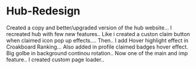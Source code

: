 # Hub-Redesign
Created a copy and better/upgraded version of the hub website...
I recreated hub with few new features..
Like i created a custon claim button when claimed icon pop up effects....
Then..
I add Hover highlight effect in Croakboard Ranking...
Also added in profile claimed badges hover effect.
Big golbe in background continou rotation..
Now one of the main and imp feature..
I created custom page loader..
